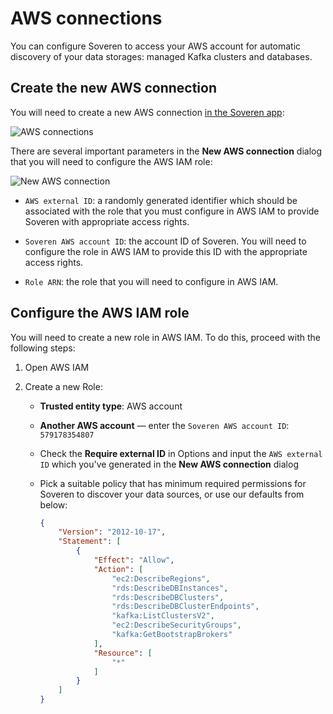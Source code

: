# AWS connections

You can configure Soveren to access your AWS account for automatic discovery of your data storages: managed Kafka clusters and databases.

## Create the new AWS connection

You will need to create a new AWS connection [in the Soveren app](https://app.soveren.io/infrastructure-access/aws):

![AWS connections](../../img/administration/aws-connections.png "AWS connections")

There are several important parameters in the **New AWS connection** dialog that you will need to configure the AWS IAM role:

![New AWS connection](../../img/administration/new-aws-connection.png "New AWS connection")

* `AWS external ID`: a randomly generated identifier which should be associated with the role that you must configure in AWS IAM to provide Soveren with appropriate access rights.

* `Soveren AWS account ID`: the account ID of Soveren. You will need to configure the role in AWS IAM to provide this ID with the appropriate access rights.

* `Role ARN`: the role that you will need to configure in AWS IAM.

## Configure the AWS IAM role

You will need to create a new role in AWS IAM. To do this, proceed with the following steps:

1. Open AWS IAM

2. Create a new Role:

    * **Trusted entity type**: AWS account

    * **Another AWS account** — enter the `Soveren AWS account ID`: `579178354807`

    * Check the **Require external ID** in Options and input the `AWS external ID` which you've generated in the **New AWS connection** dialog

    * Pick a suitable policy that has minimum required permissions for Soveren to discover your data sources, or use our defaults from below:

        ```json
        {
            "Version": "2012-10-17",
            "Statement": [
                {
                    "Effect": "Allow",
                    "Action": [
                        "ec2:DescribeRegions",
                        "rds:DescribeDBInstances",
                        "rds:DescribeDBClusters",
                        "rds:DescribeDBClusterEndpoints",
                        "kafka:ListClustersV2",
                        "ec2:DescribeSecurityGroups",
                        "kafka:GetBootstrapBrokers"
                    ],
                    "Resource": [
                        "*"
                    ]
                }
            ]
        }
        ```